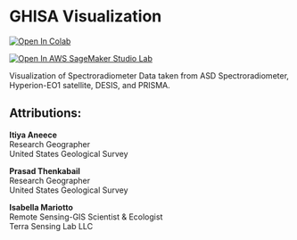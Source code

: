 # GHISA Visualization
[![Open In Colab](https://colab.research.google.com/assets/colab-badge.svg)](https://colab.research.google.com/github/rmccormick-contractor/Hyperion-ASD-Visualization/blob/main/GHISA_Visualization.ipynb)

[![Open In AWS SageMaker Studio Lab](https://studiolab.sagemaker.aws/studiolab.svg)](https://studiolab.sagemaker.aws/import/github/https://colab.research.google.com/github/rmccormick-contractor/Hyperion-ASD-Visualization/blob/main/GHISA_Visualization.ipynb)

Visualization of Spectroradiometer Data taken from ASD Spectroradiometer, Hyperion-EO1 satellite, DESIS, and PRISMA.
## Attributions:

**Itiya Aneece** \
Research Geographer \
United States Geological Survey

**Prasad Thenkabail** \
Research Geographer \
United States Geological Survey

**Isabella Mariotto** \
Remote Sensing-GIS Scientist & Ecologist \
Terra Sensing Lab LLC
